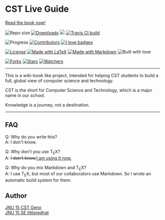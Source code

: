 # CST Live Guide

[Read the book now!](https://cstgit.github.io/CST-Live-Guide/book.pdf)

![Repo size](https://img.shields.io/github/repo-size/CSTGit/CST-Live-Guide.svg) [![Downloads](https://img.shields.io/github/downloads/CSTGit/CST-Live-Guide/total.svg)](https://github.com/CSTGit/CST-Live-Guide/releases) ![](http://hits.dwyl.com/CSTGit/CST-Live-Guide.svg) [![Travis CI build](https://api.travis-ci.org/CSTGit/CST-Live-Guide.svg?branch=master)](https://travis-ci.org/CSTGit/CST-Live-Guide)

![Progress](https://img.shields.io/badge/progress-0%25-lightgrey.svg) [![Contributors](https://img.shields.io/github/contributors/CSTGit/CST-Live-Guide.svg)](https://github.com/CSTGit/CST-Live-Guide/graphs/contributors) [![I love badges](https://img.shields.io/badge/I%20Love-Badges-green.svg)](https://shields.io)

[![License](https://img.shields.io/github/license/CSTGit/CST-Live-Guide.svg)](https://github.com/CSTGit/CST-Live-Guide/blob/master/LICENSE.md) [![Made with LaTeX](https://img.shields.io/badge/made%20with-LaTeX-brightgreen.svg)](https://github.com/CSTGit/CST-Live-Guide/search?l=tex) [![Made with Markdown](https://img.shields.io/badge/made%20with-Markdown-brightgreen.svg)](https://github.com/CSTGit/CST-Live-Guide/search?l=Markdown) ![Built with love](https://img.shields.io/badge/built%20with-love-pink.svg)

[![Forks](https://img.shields.io/github/forks/CSTGit/CST-Live-Guide.svg?style=social)](https://github.com/CSTGit/CST-Live-Guide/network/members) [![Stars](https://img.shields.io/github/stars/CSTGit/CST-Live-Guide.svg?style=social)](https://github.com/CSTGit/CST-Live-Guide/stargazers) [![Watchers](https://img.shields.io/github/watchers/CSTGit/CST-Live-Guide.svg?style=social)](https://github.com/CSTGit/CST-Live-Guide/watchers)

---

This is a wiki-book like project, intended for helping CST students to build a full, global view of computer science and technology.

CST is the short for Computer Science and Technology, which is a major name in our school.

Knowledge is a journey, not a destination.

---

## FAQ

Q: Why do you write this?  
A: I don't know.

Q: Why don't you use T<sub>E</sub>X?  
A: <del>I don't know.</del><ins>I am using it now.</ins>

Q: Why do you mix Markdown and T<sub>E</sub>X?  
A: I use T<sub>E</sub>X, but most of our collaborators use Markdown. So I wrote an automatic build system for them.

## Author

[JNU 15 CST Geno](https://github.com/geno1024)  
[JNU 15 SE littleredhat](https://github.com/littleredhat1997)
